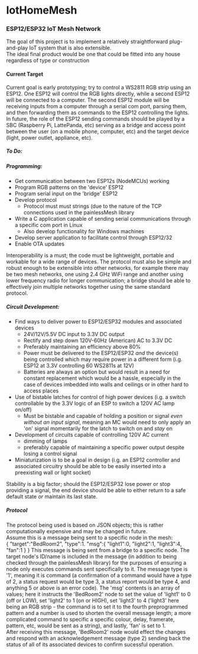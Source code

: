 # IotHomeMesh
### ESP12/ESP32 IoT Mesh Network  
  
The goal of this project is to implement a relatively straightforward plug-and-play IoT system that is also extensible.  
The ideal final product would be one that could be fitted into any house regardless of type or construction

#### Current Target  

Current goal is early prototyping; try to control a WS2811 RGB strip using an ESP12.
One ESP12 will control the RGB lights directly, while a second ESP12 will be connected to a computer. The second ESP12 module will be receiving inputs from a computer through a serial com port, parsing them, and then forwarding them as commands to the ESP12 controlling the lights.  
In future, the role of the ESP12 sending commands should be played by a SBC (Raspberry Pi, LattePanda, etc) serving as a bridge and access point between the user (on a mobile phone, computer, etc) and the target device (light, power outlet, appliance, etc).  

##### To Do:  
##### Programming:  
- Get communication between two ESP12s (NodeMCUs) working
- Program RGB patterns on the 'device' ESP12
- Program serial input on the 'bridge' ESP12
- Develop protocol
    - Protocol must must strings (due to the nature of the TCP connections used in the painlessMesh library
- Write a C application capable of sending serial communications through a specific com port in Linux
    - Also develop functionality for Windows machines
- Develop server application to facilitate control through ESP12/32
- Enable OTA updates

Interoperability is a must; the code must be lightweight, portable and workable for a wide range of devices. The protocol must also be simple and robust enough to be extensible into other networks, for example there may be two mesh networks, one using 2.4 GHz WiFi range and another using lower frequency radio for longer communication; a bridge should be able to effectively join multiple networks together using the same standard protocol.
##### Circuit Development:
- Find ways to deliver power to ESP12/ESP32 modules and associated devices
    - 24V/12V/5.5V DC input to 3.3V DC output
    - Rectify and step down 120V-60Hz (American) AC to 3.3V DC
    - Preferably maintaining an efficiency above 80%
    - Power must be delivered to the ESP12/ESP32 *and* the device(s) being controlled which may require power in a different form (i.g. ESP12 at 3.3V controlling 60 WS2811s at 12V)
    - Batteries are always an option but would result in a need for constant replacement which would be a hassle, especially in the case of devices imbedded into walls and ceilings or in other hard to access places
- Use of bistable latches for control of high power devices (i.g. a switch controllable by the 3.3V logic of an ESP to switch a 120V AC lamp on/off)
    - Must be bistable and capable of holding a position or signal *even without an input signal*, meaning an MC would need to only apply an 'on' signal momentarily for the latch to switch on and *stay* on
- Development of circuits capable of controlling 120V AC current
    - dimming of lamps
    - preferably capable of maintaining a specific power output despite losing a control signal
- Miniaturization is to be a goal in design (i.g. an ESP12 controller and associated circuitry should be able to be easily inserted into a preexisting wall or light socket)

Stability is a big factor; should the ESP12/ESP32 lose power or stop providing a signal, the end device should be able to either return to a safe default state *or* maintain its last state.




##### Protocol
The protocol being used is based on JSON objects; this is rather computationally expensive and may be changed in future.  
Assume this is a message being sent to a specific node in the mesh:  
  { "target":"BedRoom2",
    "type":1.
    "msg":{
        "light1":0,
        "light2":1,
        "light3":4,
        "fan":1
        }
   }
This message is being sent from a bridge to a specific node. The target node's ID/name is included in the message (in addition to being checked through the painlessMesh library) for the purposes of ensuring a node only executes commands sent specifically to it. The message type is '1', meaning it is command (a confirmation of a command would have a type of 2, a status request would be type 3, a status report would be type 4, and anything 5 or above is an error code). The 'msg' contents is an array of values; here it instructs the 'BedRoom2' node to set the value of 'light1' to 0 (off or LOW), set 'light2' to 1 (on or HIGH), set 'light3' to 4 ('light3' here being an RGB strip - the command is to set it to the fourth preprogrammed pattern and a number is used to shorten the overall message length; a more complicated command to specific a specific colour, delay, framerate, pattern, etc, would be sent as a string), and lastly, 'fan' is set to 1.  
After receiving this message, 'BedRoom2' node would effect the changes and respond with an acknowledgement message (type 2) sending back the status of all of its associated devices to confirm sucessful operation. 
